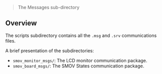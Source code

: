 > The Messages sub-directory

## Overview

The scripts subdirectory contains all the `.msg` and `.srv` communications files.

A brief presentation of the subdirectories:
* `smov_monitor_msgs/`: The LCD monitor communication package.
* `smov_board_msgs/`: The SMOV States communication package.
